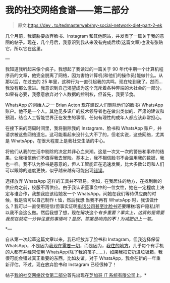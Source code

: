 # 我的社交网络食谱——第二部分

> 原文:[https://dev . to/tedmasterweb/my-social-network-diet-part-2-ek](https://dev.to/tedmasterweb/my-social-network-diet-part-2-ek)

几个月前，我威胁要放弃脸书、Instagram 和其他网站，并发表了一篇关于我的意图的帖子。现在，几个月后，我意识到我从来没有完成后续(这篇文章)也没有张贴它，所以它在这里。

—

我知道我听起来像个疯子。我想起了我读过的一篇关于 90 年代中期一个计算机程序员的文章，他完全脱离了网络，因为害怕计算机(和他们的操作员)能做什么。从那以后，在过去的 25 年里，这种行为一直引起我的共鸣，现在轮到我了。然而…我没有那么激进。我意识到自己渴望成为这个充斥着各种弊端的大社会的一部分，如果有必要，我愿意放弃对个人数据的控制权，但首先，我要节食。

WhatsApp 的创始人之一 Brian Acton 现在建议人们删除他们的脸书/ WhatsApp 账户。他不是一个人。其他见多识广的技术领导者也在做出类似的、严肃的建议和预测，结合人工智能世界正在发生的事情，任何有理性的成年人都应该非常担心。

在接下来的两周时间里，我将删除我的 Instagram、脸书和 WhatsApp 账户，并请求被这些网络遗忘。这可能看起来没什么大不了的，但老实说，这些网络，尤其是 WhatsApp，在很大程度上是我社交生活的中心。

将他们从我的生活中剔除的决定并非心血来潮。这是一次又一次的警告和事件的结果，让我相信他们不值得我去冒险。基本上，我不相信脸书不会滥用我的数据，我也一样。我不认为脸书是恶意的，但人工智能正在迅速发展，比大多数公司和人们可以跟踪的速度更快，似乎越来越有可能出现[错误](https://abcnews.go.com/US/87-million-facebook-users-find-personal-data-breached/story?id=54334187)。

选择放弃 WhatsApp 这样的工具并不容易。例如，在我居住的地方，在找到新的供应商之前，校服不再供应。由于我认识董事会中的一位女性，她在一定程度上决定与谁合作，我想我应该给她发一个 WhatsApp，问她在我们等待供应商的时候，我是否可以自己制作 t 恤，然后我想:当我不再有 WhatsApp 时，我该做什么？我可以一直使用短信(但事实证明[电话公司甚至比脸书](https://techcrunch.com/2019/01/09/us-cell-carriers-still-selling-your-location-data/)还要糟糕:客户隐私)所以我不会这么做。然后我想了想，现在解决这个*有多重要？事实上，这真的是需要我现在就花一分钟注意的事情吗？显然，答案是响亮的**不**！为减肥记上一笔。*

 *—

自从第一次起草这篇文章以来，我已经放弃了脸书和 Instagram，但我选择保留 WhatsApp，不是因为[我现在需要一切](https://www.mcsweeneys.net/articles/a-public-service-announcement-on-the-perils-of-living-with-instant-gratification-syndrome)，而是因为，[我住的地方](https://www.chicagoitsystems.com/category/tecnotertulia/life-on-gran-canaria/)，几乎每个有手机的人都有并经常使用 WhatsApp(除了我的孩子……)，如果我把它扔进垃圾箱，我很可能会错过真正重要的东西，比如友谊。对于 WhatsApp，我会在新的一年重新评估。不过，现在放弃脸书和 Instagram 已经很棒了！

帖子[我的社交网络饮食第二部分](https://www.chicagoitsystems.com/my-social-network-diet-part-2/)首先出现在[芝加哥 IT 系统有限公司](https://www.chicagoitsystems.com)上。*